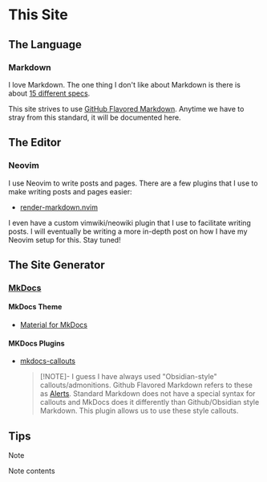 # This Site

## The Language

### Markdown

I love Markdown. The one thing I don't like about Markdown is there is about [15 different specs](https://imgs.xkcd.com/comics/standards.png).

This site strives to use [GitHub Flavored Markdown](https://github.github.com/gfm/). Anytime we have to stray from this standard, it will be documented here.

## The Editor

### Neovim

I use Neovim to write posts and pages. There are a few plugins that I use to make writing posts and pages easier:

* [render-markdown.nvim](https://github.com/MeanderingProgrammer/render-markdown.nvim)

I even have a custom vimwiki/neowiki plugin that I use to facilitate writing posts. I will eventually be writing a more in-depth post on how I have my Neovim setup for this. Stay tuned!

## The Site Generator

### [MkDocs](https://www.mkdocs.org/)

#### MkDocs Theme

* [Material for MkDocs](https://squidfunk.github.io/mkdocs-material/)

#### MKDocs Plugins

* [mkdocs-callouts](https://github.com/sondregronas/mkdocs-callouts)

    >[!NOTE]-
    > I guess I have always used "Obsidian-style" callouts/admonitions. Github Flavored Markdown refers to these as [Alerts](https://docs.github.com/en/get-started/writing-on-github/getting-started-with-writing-and-formatting-on-github/basic-writing-and-formatting-syntax#alerts). Standard Markdown does not have a special syntax for callouts and MkDocs does it differently than Github/Obsidian style Markdown. This plugin allows us to use these style callouts.

## Tips

>[!NOTE]
> Note contents

